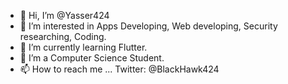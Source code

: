 - 👋 Hi, I’m @Yasser424
- 👀 I’m interested in Apps Developing, Web developing, Security researching, Coding.
- 🌱 I’m currently learning Flutter.
- 💞️ I’m a Computer Science Student.
- 📫 How to reach me ...
Twitter: @BlackHawk424

<!---
Yasser424/Yasser424 is a ✨ special ✨ repository because its `README.md` (this file) appears on your GitHub profile.
You can click the Preview link to take a look at your changes.
--->
